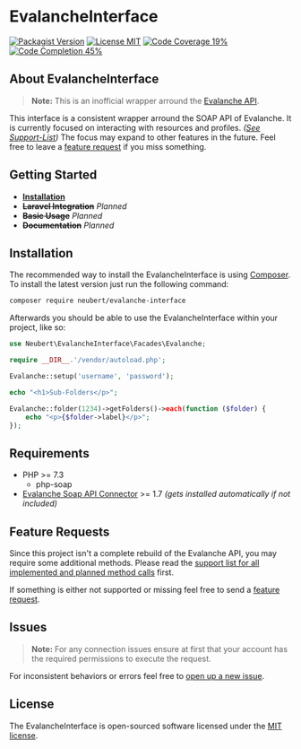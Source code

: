 # EvalancheInterface

[![Packagist Version](https://img.shields.io/packagist/v/neubert/evalanche-interface?color=blue)](https://packagist.org/packages/neubert/evalanche-interface)
[![License MIT](https://img.shields.io/packagist/l/neubert/evalanche-interface?color=brightgreen)](https://packagist.org/packages/neubert/evalanche-interface)
[![Code Coverage 19%](https://img.shields.io/badge/coverage-19%25-yellow)](https://github.com/danielneubert/evalanche-interface/blob/master/SUPPORT.md)
[![Code Completion 45%](https://img.shields.io/badge/completion-45%25-brightgreen)](https://github.com/danielneubert/evalanche-interface/blob/master/SUPPORT.md)



## About EvalancheInterface

> **Note:** This is an inofficial wrapper arround the [Evalanche API](https://github.com/SC-Networks/evalanche-soap-api-connector/).

This interface is a consistent wrapper arround the SOAP API of Evalanche. It is currently focused on interacting with resources and profiles. *([See Support-List](https://github.com/danielneubert/evalanche-interface/blob/master/SUPPORT.md))* The focus may expand to other features in the future. Feel free to leave a [feature request](#feature-requests) if you miss something.



## Getting Started

- [**Installation**](#installation)
- **~~Laravel Integration~~** *Planned*
- **~~Basic Usage~~** *Planned*
- **~~Documentation~~** *Planned*


## Installation

The recommended way to install the EvalancheInterface is using [Composer](https://getcomposer.org). To install the latest version just run the following command:

```sh
composer require neubert/evalanche-interface
```

Afterwards you should be able to use the EvalancheInterface within your project, like so:

```php
use Neubert\EvalancheInterface\Facades\Evalanche;

require __DIR__.'/vendor/autoload.php';

Evalanche::setup('username', 'password');

echo "<h1>Sub-Folders</p>";

Evalanche::folder(1234)->getFolders()->each(function ($folder) {
    echo "<p>{$folder->label}</p>";
});
```


## Requirements

- PHP >= 7.3
    - php-soap
- [Evalanche Soap API Connector](https://github.com/SC-Networks/evalanche-soap-api-connector/) >= 1.7 *(gets installed automatically if not included)*


## Feature Requests

Since this project isn't a complete rebuild of the Evalanche API, you may require some additional methods. Please read the [support list for all implemented and planned method calls](https://github.com/danielneubert/evalanche-interface/blob/master/SUPPORT.md) first.


If something is either not supported or missing feel free to send a [feature request](https://github.com/danielneubert/evalanche-interface/issues/new?labels=feature,question&assignees=danielneubert&title=[Feature-Request]).


## Issues

> **Note:** For any connection issues ensure at first that your account has the required permissions to execute the request. 

For inconsistent behaviors or errors feel free to [open up a new issue](https://github.com/danielneubert/evalanche-interface/issues/new?assignees=danielneubert&title=[Issue]).


## License

The EvalancheInterface is open-sourced software licensed under the [MIT license](https://github.com/danielneubert/evalanche-interface/blob/master/LICENSE.md).
